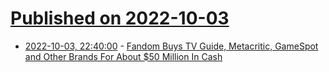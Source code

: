 # [Published on 2022-10-03](index.md)

* [2022-10-03, 22:40:00](https://tech.slashdot.org/story/22/10/03/210207/fandom-buys-tv-guide-metacritic-gamespot-and-other-brands-for-about-50-million-in-cash?utm_source=rss1.0mainlinkanon&utm_medium=feed) - [Fandom Buys TV Guide, Metacritic, GameSpot and Other Brands For About $50 Million In Cash](https://tech.slashdot.org/story/22/10/03/210207/fandom-buys-tv-guide-metacritic-gamespot-and-other-brands-for-about-50-million-in-cash?utm_source=rss1.0mainlinkanon&utm_medium=feed)

